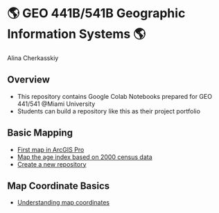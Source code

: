 # :earth_americas: GEO 441B/541B Geographic Information Systems :earth_americas:

Alina Cherkasskiy

## Overview
- This repository contains Google Colab Notebooks prepared for GEO 441/541 @Miami University
- Students can build a repository like this as their project portfolio

## Basic Mapping

- [First map in ArcGIS Pro](https://github.com/allycat59/gis-project-portfolio-geo441-541b/tree/main/basic-mapping)
- [Map the age index based on 2000 census data](https://github.com/allycat59/gis-project-portfolio-geo441-541b/tree/main/map-coordinate-basics)
- [Create a new repository](https://github.com/jiashenyue/geo441-541/blob/main/basic-mapping/create_first_notebook.ipynb)
## Map Coordinate Basics

- [Understanding map coordinates](https://github.com/allycat59/gis-project-portfolio-geo441-541b/tree/main/map-coordinate-basics)
